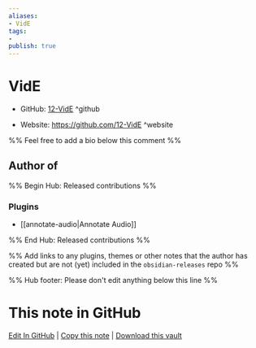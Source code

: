 ```yaml
---
aliases:
- VidE
tags:
- 
publish: true
---
```


# VidE

- GitHub: [12-VidE](https://github.com/12-VidE/) ^github
<!-- - Discord: `@` ^discord-->
- Website: <https://github.com/12-VidE> ^website
<!-- - [[Publish sites|Publish site]]: <https://> ^publish-->

%% Feel free to add a bio below this comment %%


## Author of

%% Begin Hub: Released contributions %%
### Plugins
- [[annotate-audio|Annotate Audio]]

%% End Hub: Released contributions %%

%% Add links to any plugins, themes or other notes that the author has created but are not (yet) included in the `obsidian-releases` repo %%

<!--
### Unlisted plugins
-->

<!--
### Others
-->

<!--
## Sponsor this author
-->

<!-- - [[GitHub sponsors]]: [Sponsor @12-VidE on GitHub Sponsors](https://github.com/sponsors/12-VidE) ^github-sponsor-->
<!-- - [[Buy me a coffee]]: <https://> ^buy-me-a-coffee-->
<!-- - [[PayPal]]: <https://> ^paypal-->
<!-- - [[Patreon]]: <https://> ^patreon-->

<!--
## Follow this author
-->

<!-- - [[YouTube Channels|On YouTube]]: <https://> ^youtube-->
<!-- - Twitter: <https://> ^twitter-->
<!-- - ... -->

%% Hub footer: Please don't edit anything below this line %%

# This note in GitHub

<span class="git-footer">[Edit In GitHub](https://github.dev/obsidian-community/obsidian-hub/blob/main/01%20-%20Community/People/12-VidE.md "git-hub-edit-note") | [Copy this note](https://raw.githubusercontent.com/obsidian-community/obsidian-hub/main/01%20-%20Community/People/12-VidE.md "git-hub-copy-note") | [Download this vault](https://github.com/obsidian-community/obsidian-hub/archive/refs/heads/main.zip "git-hub-download-vault") </span>
